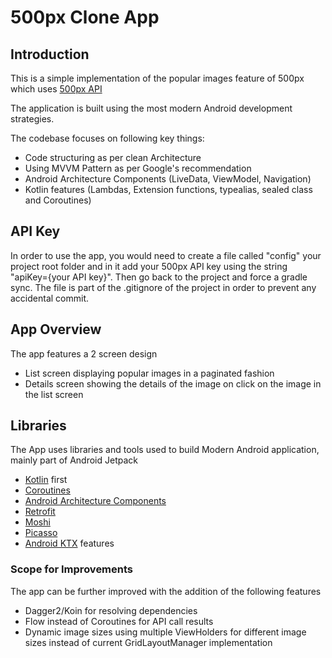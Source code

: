 
# 500px Clone App  

## Introduction
  
This is a simple implementation of the popular images feature of 500px which uses [500px API](https://github.com/500px/legacy-api-documentation)   
  
The application is built using the most modern Android development strategies.  
  
The codebase focuses on following key things:  
- Code structuring as per clean Architecture
- Using MVVM Pattern as per Google's recommendation
- Android Architecture Components (LiveData, ViewModel, Navigation)  
- Kotlin features (Lambdas, Extension functions, typealias, sealed class and Coroutines)  

## API Key
In order to use the app, you would need to create a file called "config" your project root folder and in it add your 500px API key using the string "apiKey={your API key}". Then go back to the project and force a gradle sync. The file is part of the .gitignore of the project in order to prevent any accidental commit.

## App Overview

The app features a 2 screen design

- List screen displaying popular images in a paginated fashion
- Details screen showing the details of the image on click on the image in the list screen

## Libraries 
The App uses libraries and tools used to build Modern Android application, mainly part of Android Jetpack 
  
- [Kotlin](https://kotlinlang.org/) first  
- [Coroutines](https://kotlinlang.org/docs/reference/coroutines-overview.html)  
- [Android Architecture Components](https://developer.android.com/topic/libraries/architecture)  
- [Retrofit](https://square.github.io/retrofit/)  
- [Moshi](https://github.com/square/moshi)  
- [Picasso](https://square.github.io/picasso/)  
- [Android KTX](https://developer.android.com/kotlin/ktx) features
  
### Scope for Improvements  
  
The app can be further improved with the addition of the following features  
  
- Dagger2/Koin for resolving dependencies
- Flow  instead of Coroutines for API call results 
- Dynamic image sizes using multiple ViewHolders for different image sizes instead of current GridLayoutManager implementation 